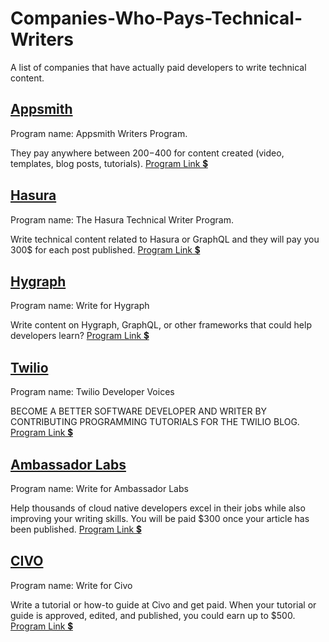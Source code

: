 # Companies-Who-Pays-Technical-Writers


A list of companies that have actually paid developers to write technical content.

## [Appsmith](https://www.appsmith.com/)
Program name: Appsmith Writers Program.

They pay anywhere between $200-$400 for content created (video, templates, blog posts, tutorials).
[Program Link 💲](https://www.appsmith.com/blog/launching-the-appsmith-writers-program?)

## [Hasura](https://hasura.io/)
Program name: The Hasura Technical Writer Program.

Write technical content related to Hasura or GraphQL and they will pay you 300$ for each post published.
[Program Link 💲](https://hasura.io/blog/the-hasura-technical-writer-program/)

## [Hygraph](https://hygraph.com/)
Program name: Write for Hygraph

Write content on Hygraph, GraphQL, or other frameworks that could help developers learn?
[Program Link 💲](https://hygraph.com/write-for-hygraph)

## [Twilio](https://www.twilio.com/)
Program name: Twilio Developer Voices

BECOME A BETTER SOFTWARE DEVELOPER AND WRITER BY CONTRIBUTING PROGRAMMING TUTORIALS FOR THE TWILIO BLOG.
[Program Link 💲](https://www.twilio.com/voices)

## [Ambassador Labs](https://www.getambassador.io/)
Program name: Write for Ambassador Labs

Help thousands of cloud native developers excel in their jobs while also improving your writing skills. 
You will be paid $300 once your article has been published.
[Program Link 💲](https://www.getambassador.io/write-for-us/)

## [CIVO](https://www.civo.com/)
Program name: Write for Civo 

Write a tutorial or how-to guide at Civo and get paid. When your tutorial or guide is approved, edited, and published, you could earn up to $500.
[Program Link 💲](https://www.civo.com/write-for-us)



